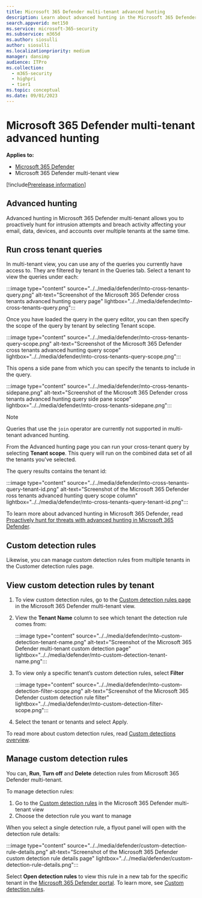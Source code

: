 ```yaml
---
title: Microsoft 365 Defender multi-tenant advanced hunting
description: Learn about advanced hunting in the Microsoft 365 Defender multi-tenant Unified View
search.appverid: met150
ms.service: microsoft-365-security
ms.subservice: m365d
ms.author: siosulli
author: siosulli
ms.localizationpriority: medium
manager: dansimp
audience: ITPro
ms.collection: 
  - m365-security
  - highpri
  - tier1
ms.topic: conceptual
ms.date: 09/01/2023
---
```


# Microsoft 365 Defender multi-tenant advanced hunting

**Applies to:**

- [Microsoft 365 Defender](https://go.microsoft.com/fwlink/?linkid=2118804)
- Microsoft 365 Defender multi-tenant view

[!include[Prerelease information](../../includes/prerelease.md)]

## Advanced hunting

Advanced hunting in Microsoft 365 Defender multi-tenant allows you to proactively hunt for intrusion attempts and breach activity affecting your email, data, devices, and accounts over multiple tenants at the same time.

## Run cross tenant queries

In multi-tenant view, you can use any of the queries you currently have access to. They are filtered by tenant in the Queries tab. Select a tenant to view the queries under each:

   :::image type="content" source="../../media/defender/mto-cross-tenants-query.png" alt-text="Screenshot of the Microsoft 365 Defender cross tenants advanced hunting query page" lightbox="../../media/defender/mto-cross-tenants-query.png":::

Once you have loaded the query in the query editor, you can then specify the scope of the query by tenant by selecting Tenant scope.  

   :::image type="content" source="../../media/defender/mto-cross-tenants-query-scope.png" alt-text="Screenshot of the Microsoft 365 Defender cross tenants advanced hunting query scope" lightbox="../../media/defender/mto-cross-tenants-query-scope.png":::

This opens a side pane from which you can specify the tenants to include in the query.

   :::image type="content" source="../../media/defender/mto-cross-tenants-sidepane.png" alt-text="Screenshot of the Microsoft 365 Defender cross tenants advanced hunting query side pane scope" lightbox="../../media/defender/mto-cross-tenants-sidepane.png":::

>[!NOTE]
>Queries that use the `join` operator are currently not supported in multi-tenant advanced hunting.

From the Advanced hunting page you can run your cross-tenant query by selecting **Tenant scope**. This query will run on the combined data set of all the tenants you've selected.

The query results contains the tenant id:

   :::image type="content" source="../../media/defender/mto-cross-tenants-query-tenant-id.png" alt-text="Screenshot of the Microsoft 365 Defender ross tenants advanced hunting query scope column" lightbox="../../media/defender/mto-cross-tenants-query-tenant-id.png":::

To learn more about advanced hunting in Microsoft 365 Defender, read [Proactively hunt for threats with advanced hunting in Microsoft 365 Defender](advanced-hunting-overview.md).

## Custom detection rules

Likewise, you can manage custom detection rules from multiple tenants in the Customer detection rules page.

## View custom detection rules by tenant

1. To view custom detection rules, go to the [Custom detection rules page](https://mto.security.microsoft.com/v2/custom_detection) in the Microsoft 365 Defender multi-tenant view.
2. View the **Tenant Name** column to see which tenant the detection rule comes from:

   :::image type="content" source="../../media/defender/mto-custom-detection-tenant-name.png" alt-text="Screenshot of the Microsoft 365 Defender multi-tenant custom detection page" lightbox="../../media/defender/mto-custom-detection-tenant-name.png":::

3. To view only a specific tenant’s custom detection rules, select **Filter**

   :::image type="content" source="../../media/defender/mto-custom-detection-filter-scope.png" alt-text="Screenshot of the Microsoft 365 Defender custom detection rule filter" lightbox="../../media/defender/mto-custom-detection-filter-scope.png":::

4. Select the tenant or tenants and select Apply.

To read more about custom detection rules, read [Custom detections overview](custom-detections-overview.md).

## Manage custom detection rules

You can, **Run**, **Turn off** and **Delete** detection rules from Microsoft 365 Defender multi-tenant.

To manage detection rules:

1. Go to the [Custom detection rules](https://mto.security.microsoft.com/v2/custom_detection) in the Microsoft 365 Defender multi-tenant view
2. Choose the detection rule you want to manage

When you select a single detection rule, a flyout panel will open with the detection rule details:

   :::image type="content" source="../../media/defender/custom-detection-rule-details.png" alt-text="Screenshot of the Microsoft 365 Defender custom detection rule details page" lightbox="../../media/defender/custom-detection-rule-details.png":::

Select **Open detection rules** to view this rule in a new tab for the specific tenant in the [Microsoft 365 Defender portal](https://security.microsoft.com). To learn more, see [Custom detection rules](./custom-detection-rules.md).
